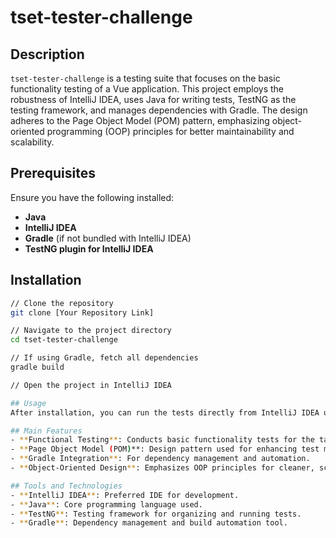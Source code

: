 # tset-tester-challenge

## Description
`tset-tester-challenge` is a testing suite that focuses on the basic functionality testing of a Vue application. This project employs the robustness of IntelliJ IDEA, uses Java for writing tests, TestNG as the testing framework, and manages dependencies with Gradle. The design adheres to the Page Object Model (POM) pattern, emphasizing object-oriented programming (OOP) principles for better maintainability and scalability.

## Prerequisites
Ensure you have the following installed:
- **Java**
- **IntelliJ IDEA**
- **Gradle** (if not bundled with IntelliJ IDEA)
- **TestNG plugin for IntelliJ IDEA**

## Installation
```bash
// Clone the repository
git clone [Your Repository Link]

// Navigate to the project directory
cd tset-tester-challenge

// If using Gradle, fetch all dependencies
gradle build

// Open the project in IntelliJ IDEA

## Usage
After installation, you can run the tests directly from IntelliJ IDEA using the TestNG plugin.

## Main Features
- **Functional Testing**: Conducts basic functionality tests for the target Vue application.
- **Page Object Model (POM)**: Design pattern used for enhancing test maintenance and reducing code duplication.
- **Gradle Integration**: For dependency management and automation.
- **Object-Oriented Design**: Emphasizes OOP principles for cleaner, scalable, and maintainable code.

## Tools and Technologies
- **IntelliJ IDEA**: Preferred IDE for development.
- **Java**: Core programming language used.
- **TestNG**: Testing framework for organizing and running tests.
- **Gradle**: Dependency management and build automation tool.
